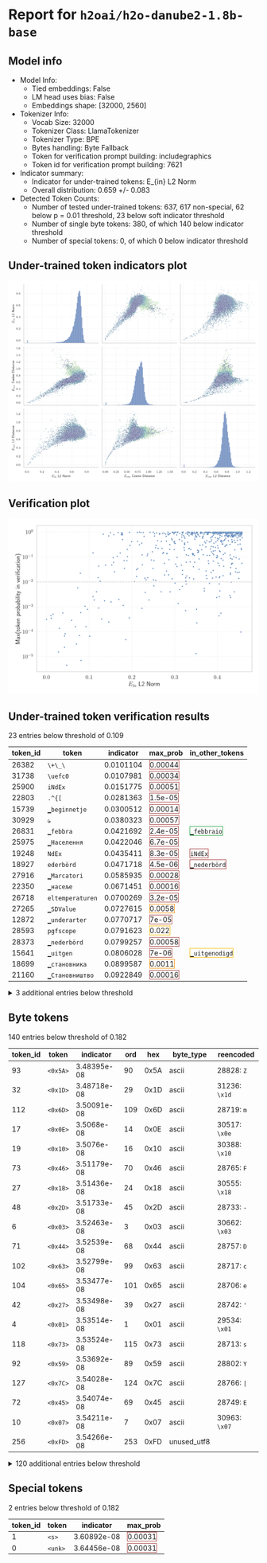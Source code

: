 # Report for `h2oai/h2o-danube2-1.8b-base`

## Model info

* Model Info: 
  * Tied embeddings: False
  * LM head uses bias: False
  * Embeddings shape: [32000, 2560]
* Tokenizer Info: 
  * Vocab Size: 32000
  * Tokenizer Class: LlamaTokenizer
  * Tokenizer Type: BPE
  * Bytes handling: Byte Fallback
  * Token for verification prompt building: includegraphics
  * Token id for verification prompt building: 7621
* Indicator summary: 
  * Indicator for under-trained tokens: E_{in} L2 Norm
  * Overall distribution: 0.659 +/- 0.083
* Detected Token Counts: 
  * Number of tested under-trained tokens: 637, 617 non-special, 62 below p = 0.01 threshold, 23 below soft indicator threshold
  * Number of single byte tokens: 380, of which 140 below indicator threshold
  * Number of special tokens: 0, of which 0 below indicator threshold

## Under-trained token indicators plot
![Indicators scatter plots](../indicators_pairplot_byid/h2oai_h2o_danube2_1_8b_base.png)

## Verification plot
![Verification plot](../verifications_scatterplot/h2oai_h2o_danube2_1_8b_base.png)

## Under-trained token verification results
23 entries below threshold of 0.109

|   token_id | token                      |   indicator | max_prob                                                         | in_other_tokens                                                                   |
|------------|----------------------------|-------------|------------------------------------------------------------------|-----------------------------------------------------------------------------------|
|      26382 | ````` \+\_\ `````          |   0.0101104 | <span style='border: 1px solid rgb(169, 68, 66);'>0.00044</span> |                                                                                   |
|      31738 | ````` \uefc0 `````         |   0.0107981 | <span style='border: 1px solid rgb(169, 68, 66);'>0.00034</span> |                                                                                   |
|      25900 | ````` iNdEx `````          |   0.0151775 | <span style='border: 1px solid rgb(169, 68, 66);'>0.00051</span> |                                                                                   |
|      22803 | ````` .^{[ `````           |   0.0281363 | <span style='border: 1px solid rgb(169, 68, 66);'>1.5e-05</span> |                                                                                   |
|      15739 | ````` ▁beginnetje `````    |   0.0300512 | <span style='border: 1px solid rgb(169, 68, 66);'>0.00014</span> |                                                                                   |
|      30929 | ````` ᥀ `````              |   0.0380323 | <span style='border: 1px solid rgb(169, 68, 66);'>0.00057</span> |                                                                                   |
|      26831 | ````` ▁febbra `````        |   0.0421692 | <span style='border: 1px solid rgb(169, 68, 66);'>2.4e-05</span> | <span style='border: 1px solid rgb(40, 167, 69);'>````` ▁febbraio `````</span>    |
|      25975 | ````` ▁Населення `````     |   0.0422046 | <span style='border: 1px solid rgb(169, 68, 66);'>6.7e-05</span> |                                                                                   |
|      19248 | ````` NdEx `````           |   0.0435411 | <span style='border: 1px solid rgb(169, 68, 66);'>8.3e-05</span> | <span style='border: 1px solid rgb(169, 68, 66);'>````` iNdEx `````</span>        |
|      18927 | ````` ederbörd `````       |   0.0471718 | <span style='border: 1px solid rgb(169, 68, 66);'>4.5e-06</span> | <span style='border: 1px solid rgb(169, 68, 66);'>````` ▁nederbörd `````</span>   |
|      27916 | ````` ▁Marcatori `````     |   0.0585935 | <span style='border: 1px solid rgb(169, 68, 66);'>0.00028</span> |                                                                                   |
|      22350 | ````` ▁насеље `````        |   0.0671451 | <span style='border: 1px solid rgb(169, 68, 66);'>0.00016</span> |                                                                                   |
|      26718 | ````` eltemperaturen ````` |   0.0700269 | <span style='border: 1px solid rgb(169, 68, 66);'>3.2e-05</span> |                                                                                   |
|      27265 | ````` ▁SDValue `````       |   0.0727615 | <span style='border: 1px solid rgb(255, 145, 0);'>0.0058</span>  |                                                                                   |
|      12872 | ````` ▁underarter `````    |   0.0770717 | <span style='border: 1px solid rgb(169, 68, 66);'>7e-05</span>   |                                                                                   |
|      28593 | ````` pgfscope `````       |   0.0791623 | <span style='border: 1px solid rgb(251, 189, 8);'>0.022</span>   |                                                                                   |
|      28373 | ````` ▁nederbörd `````     |   0.0799257 | <span style='border: 1px solid rgb(169, 68, 66);'>0.00058</span> |                                                                                   |
|      15641 | ````` ▁uitgen `````        |   0.0806028 | <span style='border: 1px solid rgb(169, 68, 66);'>7e-06</span>   | <span style='border: 1px solid rgb(251, 189, 8);'>````` ▁uitgenodigd `````</span> |
|      18699 | ````` ▁становника `````    |   0.0899587 | <span style='border: 1px solid rgb(255, 145, 0);'>0.0011</span>  |                                                                                   |
|      21160 | ````` ▁Становништво `````  |   0.0922849 | <span style='border: 1px solid rgb(169, 68, 66);'>0.00016</span> |                                                                                   |
<details><summary>3 additional entries below threshold</summary>

|   token_id | token                 |   indicator | max_prob                                                         | in_other_tokens                                                                |
|------------|-----------------------|-------------|------------------------------------------------------------------|--------------------------------------------------------------------------------|
|      14052 | ````` ▁Jahrhund ````` |   0.0959119 | <span style='border: 1px solid rgb(169, 68, 66);'>0.00079</span> | ````` ▁Jahrhundert `````, ````` ▁Jahrhunderts `````                            |
|      12645 | ````` ▁släktet `````  |   0.10091   | <span style='border: 1px solid rgb(169, 68, 66);'>6.5e-05</span> |                                                                                |
|      15500 | ````` itempty `````   |   0.108821  | <span style='border: 1px solid rgb(255, 145, 0);'>0.0026</span>  | <span style='border: 1px solid rgb(40, 167, 69);'>````` omitempty `````</span> |
</details>


## Byte tokens
140 entries below threshold of 0.182

|   token_id | token              |   indicator |   ord | hex   | byte_type   | reencoded               |
|------------|--------------------|-------------|-------|-------|-------------|-------------------------|
|         93 | ````` <0x5A> ````` | 3.48395e-08 |    90 | 0x5A  | ascii       | 28828: ````` Z `````    |
|         32 | ````` <0x1D> ````` | 3.48718e-08 |    29 | 0x1D  | ascii       | 31236: ````` \x1d ````` |
|        112 | ````` <0x6D> ````` | 3.50091e-08 |   109 | 0x6D  | ascii       | 28719: ````` m `````    |
|         17 | ````` <0x0E> ````` | 3.5068e-08  |    14 | 0x0E  | ascii       | 30517: ````` \x0e ````` |
|         19 | ````` <0x10> ````` | 3.5076e-08  |    16 | 0x10  | ascii       | 30388: ````` \x10 ````` |
|         73 | ````` <0x46> ````` | 3.51179e-08 |    70 | 0x46  | ascii       | 28765: ````` F `````    |
|         27 | ````` <0x18> ````` | 3.51436e-08 |    24 | 0x18  | ascii       | 30555: ````` \x18 ````` |
|         48 | ````` <0x2D> ````` | 3.51733e-08 |    45 | 0x2D  | ascii       | 28733: ````` - `````    |
|          6 | ````` <0x03> ````` | 3.52463e-08 |     3 | 0x03  | ascii       | 30662: ````` \x03 ````` |
|         71 | ````` <0x44> ````` | 3.52539e-08 |    68 | 0x44  | ascii       | 28757: ````` D `````    |
|        102 | ````` <0x63> ````` | 3.52799e-08 |    99 | 0x63  | ascii       | 28717: ````` c `````    |
|        104 | ````` <0x65> ````` | 3.53477e-08 |   101 | 0x65  | ascii       | 28706: ````` e `````    |
|         42 | ````` <0x27> ````` | 3.53498e-08 |    39 | 0x27  | ascii       | 28742: ````` ' `````    |
|          4 | ````` <0x01> ````` | 3.53514e-08 |     1 | 0x01  | ascii       | 29534: ````` \x01 ````` |
|        118 | ````` <0x73> ````` | 3.53524e-08 |   115 | 0x73  | ascii       | 28713: ````` s `````    |
|         92 | ````` <0x59> ````` | 3.53692e-08 |    89 | 0x59  | ascii       | 28802: ````` Y `````    |
|        127 | ````` <0x7C> ````` | 3.54028e-08 |   124 | 0x7C  | ascii       | 28766: ````` \| `````   |
|         72 | ````` <0x45> ````` | 3.54074e-08 |    69 | 0x45  | ascii       | 28749: ````` E `````    |
|         10 | ````` <0x07> ````` | 3.54211e-08 |     7 | 0x07  | ascii       | 30963: ````` \x07 ````` |
|        256 | ````` <0xFD> ````` | 3.54266e-08 |   253 | 0xFD  | unused_utf8 |                         |
<details><summary>120 additional entries below threshold</summary>

|   token_id | token              |   indicator |   ord | hex   | byte_type   | reencoded               |
|------------|--------------------|-------------|-------|-------|-------------|-------------------------|
|         41 | ````` <0x26> ````` | 3.54453e-08 |    38 | 0x26  | ascii       | 28800: ````` & `````    |
|        115 | ````` <0x70> ````` | 3.54526e-08 |   112 | 0x70  | ascii       | 28720: ````` p `````    |
|         47 | ````` <0x2C> ````` | 3.55137e-08 |    44 | 0x2C  | ascii       | 28725: ````` , `````    |
|        257 | ````` <0xFE> ````` | 3.55179e-08 |   254 | 0xFE  | unused_utf8 |                         |
|        109 | ````` <0x6A> ````` | 3.55382e-08 |   106 | 0x6A  | ascii       | 28768: ````` j `````    |
|         58 | ````` <0x37> ````` | 3.5545e-08  |    55 | 0x37  | ascii       | 28787: ````` 7 `````    |
|         57 | ````` <0x36> ````` | 3.55506e-08 |    54 | 0x36  | ascii       | 28784: ````` 6 `````    |
|        119 | ````` <0x74> ````` | 3.55867e-08 |   116 | 0x74  | ascii       | 28707: ````` t `````    |
|         75 | ````` <0x48> ````` | 3.55958e-08 |    72 | 0x48  | ascii       | 28769: ````` H `````    |
|        251 | ````` <0xF8> ````` | 3.56107e-08 |   248 | 0xF8  | unused_utf8 |                         |
|         46 | ````` <0x2B> ````` | 3.5626e-08  |    43 | 0x2B  | ascii       | 28806: ````` + `````    |
|          7 | ````` <0x04> ````` | 3.56293e-08 |     4 | 0x04  | ascii       | 30724: ````` \x04 ````` |
|         55 | ````` <0x34> ````` | 3.56711e-08 |    52 | 0x34  | ascii       | 28781: ````` 4 `````    |
|         76 | ````` <0x49> ````` | 3.56851e-08 |    73 | 0x49  | ascii       | 28737: ````` I `````    |
|        111 | ````` <0x6C> ````` | 3.56981e-08 |   108 | 0x6C  | ascii       | 28714: ````` l `````    |
|        113 | ````` <0x6E> ````` | 3.5743e-08  |   110 | 0x6E  | ascii       | 28711: ````` n `````    |
|        107 | ````` <0x68> ````` | 3.57451e-08 |   104 | 0x68  | ascii       | 28716: ````` h `````    |
|        255 | ````` <0xFC> ````` | 3.57592e-08 |   252 | 0xFC  | unused_utf8 |                         |
|        123 | ````` <0x78> ````` | 3.57783e-08 |   120 | 0x78  | ascii       | 28744: ````` x `````    |
|        116 | ````` <0x71> ````` | 3.5781e-08  |   113 | 0x71  | ascii       | 28775: ````` q `````    |
|          8 | ````` <0x05> ````` | 3.57865e-08 |     5 | 0x05  | ascii       | 30550: ````` \x05 ````` |
|         94 | ````` <0x5B> ````` | 3.57902e-08 |    91 | 0x5B  | ascii       | 28792: ````` [ `````    |
|         20 | ````` <0x11> ````` | 3.57971e-08 |    17 | 0x11  | ascii       | 30557: ````` \x11 ````` |
|         66 | ````` <0x3F> ````` | 3.58069e-08 |    63 | 0x3F  | ascii       | 28804: ````` ? `````    |
|          5 | ````` <0x02> ````` | 3.58153e-08 |     2 | 0x02  | ascii       | 30551: ````` \x02 ````` |
|        254 | ````` <0xFB> ````` | 3.58166e-08 |   251 | 0xFB  | unused_utf8 |                         |
|        122 | ````` <0x77> ````` | 3.58311e-08 |   119 | 0x77  | ascii       | 28727: ````` w `````    |
|         24 | ````` <0x15> ````` | 3.58557e-08 |    21 | 0x15  | ascii       | 30675: ````` \x15 ````` |
|        250 | ````` <0xF7> ````` | 3.58678e-08 |   247 | 0xF7  | unused_utf8 |                         |
|        126 | ````` <0x7B> ````` | 3.58801e-08 |   123 | 0x7B  | ascii       | 28751: ````` { `````    |
|        195 | ````` <0xC0> ````` | 3.58839e-08 |   192 | 0xC0  | unused_utf8 |                         |
|         38 | ````` <0x23> ````` | 3.58914e-08 |    35 | 0x23  | ascii       | 28771: ````` # `````    |
|         69 | ````` <0x42> ````` | 3.58949e-08 |    66 | 0x42  | ascii       | 28760: ````` B `````    |
|        248 | ````` <0xF5> ````` | 3.58961e-08 |   245 | 0xF5  | unused_utf8 |                         |
|         33 | ````` <0x1E> ````` | 3.59043e-08 |    30 | 0x1E  | ascii       | 31150: ````` \x1e ````` |
|          9 | ````` <0x06> ````` | 3.59044e-08 |     6 | 0x06  | ascii       | 30314: ````` \x06 ````` |
|         31 | ````` <0x1C> ````` | 3.59153e-08 |    28 | 0x1C  | ascii       | 31134: ````` \x1c ````` |
|         30 | ````` <0x1B> ````` | 3.59261e-08 |    27 | 0x1B  | ascii       | 30246: ````` \x1b ````` |
|         84 | ````` <0x51> ````` | 3.59478e-08 |    81 | 0x51  | ascii       | 28824: ````` Q `````    |
|        128 | ````` <0x7D> ````` | 3.59607e-08 |   125 | 0x7D  | ascii       | 28752: ````` } `````    |
|         77 | ````` <0x4A> ````` | 3.59646e-08 |    74 | 0x4A  | ascii       | 28798: ````` J `````    |
|         95 | ````` <0x5C> ````` | 3.5978e-08  |    92 | 0x5C  | ascii       | 28756: ````` \ `````    |
|         39 | ````` <0x24> ````` | 3.59826e-08 |    36 | 0x24  | ascii       | 28776: ````` $ `````    |
|         65 | ````` <0x3E> ````` | 3.59866e-08 |    62 | 0x3E  | ascii       | 28767: ````` > `````    |
|         80 | ````` <0x4D> ````` | 3.59903e-08 |    77 | 0x4D  | ascii       | 28755: ````` M `````    |
|         83 | ````` <0x50> ````` | 3.60037e-08 |    80 | 0x50  | ascii       | 28753: ````` P `````    |
|        125 | ````` <0x7A> ````` | 3.60055e-08 |   122 | 0x7A  | ascii       | 28764: ````` z `````    |
|        121 | ````` <0x76> ````` | 3.60173e-08 |   118 | 0x76  | ascii       | 28728: ````` v `````    |
|         63 | ````` <0x3C> ````` | 3.6018e-08  |    60 | 0x3C  | ascii       | 28789: ````` < `````    |
|         61 | ````` <0x3A> ````` | 3.60263e-08 |    58 | 0x3A  | ascii       | 28747: ````` : `````    |
|         78 | ````` <0x4B> ````` | 3.60284e-08 |    75 | 0x4B  | ascii       | 28796: ````` K `````    |
|         56 | ````` <0x35> ````` | 3.60342e-08 |    53 | 0x35  | ascii       | 28782: ````` 5 `````    |
|        114 | ````` <0x6F> ````` | 3.60457e-08 |   111 | 0x6F  | ascii       | 28709: ````` o `````    |
|         21 | ````` <0x12> ````` | 3.60554e-08 |    18 | 0x12  | ascii       | 30298: ````` \x12 ````` |
|         49 | ````` <0x2E> ````` | 3.60665e-08 |    46 | 0x2E  | ascii       | 28723: ````` . `````    |
|        258 | ````` <0xFF> ````` | 3.60827e-08 |   255 | 0xFF  | unused_utf8 |                         |
|         70 | ````` <0x43> ````` | 3.60944e-08 |    67 | 0x43  | ascii       | 28743: ````` C `````    |
|         29 | ````` <0x1A> ````` | 3.61049e-08 |    26 | 0x1A  | ascii       | 30759: ````` \x1a ````` |
|        124 | ````` <0x79> ````` | 3.61051e-08 |   121 | 0x79  | ascii       | 28724: ````` y `````    |
|         87 | ````` <0x54> ````` | 3.61168e-08 |    84 | 0x54  | ascii       | 28738: ````` T `````    |
|        103 | ````` <0x64> ````` | 3.61285e-08 |   100 | 0x64  | ascii       | 28715: ````` d `````    |
|         26 | ````` <0x17> ````` | 3.61327e-08 |    23 | 0x17  | ascii       | 30841: ````` \x17 ````` |
|         86 | ````` <0x53> ````` | 3.61473e-08 |    83 | 0x53  | ascii       | 28735: ````` S `````    |
|        198 | ````` <0xC3> ````` | 3.61504e-08 |   195 | 0xC3  | utf8        |                         |
|        101 | ````` <0x62> ````` | 3.61512e-08 |    98 | 0x62  | ascii       | 28726: ````` b `````    |
|         23 | ````` <0x14> ````` | 3.6152e-08  |    20 | 0x14  | ascii       | 30721: ````` \x14 ````` |
|         62 | ````` <0x3B> ````` | 3.61538e-08 |    59 | 0x3B  | ascii       | 28745: ````` ; `````    |
|         16 | ````` <0x0D> ````` | 3.6177e-08  |    13 | 0x0D  | ascii       | 28801: ````` \r `````   |
|        253 | ````` <0xFA> ````` | 3.61815e-08 |   250 | 0xFA  | unused_utf8 |                         |
|         97 | ````` <0x5E> ````` | 3.61834e-08 |    94 | 0x5E  | ascii       | 28815: ````` ^ `````    |
|        252 | ````` <0xF9> ````` | 3.62119e-08 |   249 | 0xF9  | unused_utf8 |                         |
|         89 | ````` <0x56> ````` | 3.62145e-08 |    86 | 0x56  | ascii       | 28790: ````` V `````    |
|         68 | ````` <0x41> ````` | 3.62149e-08 |    65 | 0x41  | ascii       | 28741: ````` A `````    |
|        196 | ````` <0xC1> ````` | 3.62408e-08 |   193 | 0xC1  | unused_utf8 |                         |
|         53 | ````` <0x32> ````` | 3.62499e-08 |    50 | 0x32  | ascii       | 28750: ````` 2 `````    |
|        117 | ````` <0x72> ````` | 3.62567e-08 |   114 | 0x72  | ascii       | 28712: ````` r `````    |
|         40 | ````` <0x25> ````` | 3.62725e-08 |    37 | 0x25  | ascii       | 28823: ````` % `````    |
|         99 | ````` <0x60> ````` | 3.62907e-08 |    96 | 0x60  | ascii       | 28832: ````` ` `````    |
|        120 | ````` <0x75> ````` | 3.63033e-08 |   117 | 0x75  | ascii       | 28718: ````` u `````    |
|         25 | ````` <0x16> ````` | 3.63129e-08 |    22 | 0x16  | ascii       | 30935: ````` \x16 ````` |
|         67 | ````` <0x40> ````` | 3.63172e-08 |    64 | 0x40  | ascii       | 28818: ````` @ `````    |
|         45 | ````` <0x2A> ````` | 3.63192e-08 |    42 | 0x2A  | ascii       | 28736: ````` * `````    |
|         43 | ````` <0x28> ````` | 3.63264e-08 |    40 | 0x28  | ascii       | 28732: ````` ( `````    |
|        100 | ````` <0x61> ````` | 3.63328e-08 |    97 | 0x61  | ascii       | 28708: ````` a `````    |
|         14 | ````` <0x0B> ````` | 3.63343e-08 |    11 | 0x0B  | ascii       | 30638: ````` \x0b ````` |
|         52 | ````` <0x31> ````` | 3.6353e-08  |    49 | 0x31  | ascii       | 28740: ````` 1 `````    |
|         90 | ````` <0x57> ````` | 3.63732e-08 |    87 | 0x57  | ascii       | 28780: ````` W `````    |
|         79 | ````` <0x4C> ````` | 3.63958e-08 |    76 | 0x4C  | ascii       | 28758: ````` L `````    |
|        249 | ````` <0xF6> ````` | 3.6409e-08  |   246 | 0xF6  | unused_utf8 |                         |
|        108 | ````` <0x69> ````` | 3.64194e-08 |   105 | 0x69  | ascii       | 28710: ````` i `````    |
|        105 | ````` <0x66> ````` | 3.64334e-08 |   102 | 0x66  | ascii       | 28722: ````` f `````    |
|         37 | ````` <0x22> ````` | 3.64461e-08 |    34 | 0x22  | ascii       | 28739: ````` " `````    |
|        110 | ````` <0x6B> ````` | 3.64492e-08 |   107 | 0x6B  | ascii       | 28729: ````` k `````    |
|         59 | ````` <0x38> ````` | 3.64785e-08 |    56 | 0x38  | ascii       | 28783: ````` 8 `````    |
|         44 | ````` <0x29> ````` | 3.64788e-08 |    41 | 0x29  | ascii       | 28731: ````` ) `````    |
|         18 | ````` <0x0F> ````` | 3.64868e-08 |    15 | 0x0F  | ascii       | 30698: ````` \x0f ````` |
|         35 | ````` <0x20> ````` | 3.65155e-08 |    32 | 0x20  | ascii       | 28705: ````` ▁ `````    |
|        130 | ````` <0x7F> ````` | 3.6529e-08  |   127 | 0x7F  | ascii       | 30982: ````` \x7f ````` |
|         60 | ````` <0x39> ````` | 3.65306e-08 |    57 | 0x39  | ascii       | 28774: ````` 9 `````    |
|         64 | ````` <0x3D> ````` | 3.65521e-08 |    61 | 0x3D  | ascii       | 28746: ````` = `````    |
|         88 | ````` <0x55> ````` | 3.65631e-08 |    85 | 0x55  | ascii       | 28779: ````` U `````    |
|         91 | ````` <0x58> ````` | 3.66015e-08 |    88 | 0x58  | ascii       | 28814: ````` X `````    |
|         98 | ````` <0x5F> ````` | 3.6638e-08  |    95 | 0x5F  | ascii       | 28730: ````` _ `````    |
|         51 | ````` <0x30> ````` | 3.66819e-08 |    48 | 0x30  | ascii       | 28734: ````` 0 `````    |
|         85 | ````` <0x52> ````` | 3.66943e-08 |    82 | 0x52  | ascii       | 28754: ````` R `````    |
|         11 | ````` <0x08> ````` | 3.67145e-08 |     8 | 0x08  | ascii       | 31129: ````` \x08 ````` |
|         34 | ````` <0x1F> ````` | 3.67174e-08 |    31 | 0x1F  | ascii       | 31217: ````` \x1f ````` |
|         82 | ````` <0x4F> ````` | 3.67361e-08 |    79 | 0x4F  | ascii       | 28762: ````` O `````    |
|         36 | ````` <0x21> ````` | 3.67627e-08 |    33 | 0x21  | ascii       | 28808: ````` ! `````    |
|         74 | ````` <0x47> ````` | 3.68409e-08 |    71 | 0x47  | ascii       | 28777: ````` G `````    |
|         81 | ````` <0x4E> ````` | 3.68774e-08 |    78 | 0x4E  | ascii       | 28759: ````` N `````    |
|        106 | ````` <0x67> ````` | 3.68857e-08 |   103 | 0x67  | ascii       | 28721: ````` g `````    |
|         50 | ````` <0x2F> ````` | 3.68978e-08 |    47 | 0x2F  | ascii       | 28748: ````` / `````    |
|         28 | ````` <0x19> ````` | 3.70187e-08 |    25 | 0x19  | ascii       | 30969: ````` \x19 ````` |
|         96 | ````` <0x5D> ````` | 3.70761e-08 |    93 | 0x5D  | ascii       | 28793: ````` ] `````    |
|         54 | ````` <0x33> ````` | 3.71352e-08 |    51 | 0x33  | ascii       | 28770: ````` 3 `````    |
|         22 | ````` <0x13> ````` | 3.72037e-08 |    19 | 0x13  | ascii       | 30453: ````` \x13 ````` |
|        129 | ````` <0x7E> ````` | 3.72633e-08 |   126 | 0x7E  | ascii       | 28845: ````` ~ `````    |
|         15 | ````` <0x0C> ````` | 0.000123783 |    12 | 0x0C  | ascii       | 29683: ````` \x0c ````` |
|        197 | ````` <0xC2> ````` | 0.000208018 |   194 | 0xC2  | utf8        |                         |
</details>


## Special tokens
2 entries below threshold of 0.182

|   token_id | token             |   indicator | max_prob                                                         |
|------------|-------------------|-------------|------------------------------------------------------------------|
|          1 | ````` <s> `````   | 3.60892e-08 | <span style='border: 1px solid rgb(169, 68, 66);'>0.00031</span> |
|          0 | ````` <unk> ````` | 3.64456e-08 | <span style='border: 1px solid rgb(169, 68, 66);'>0.00031</span> |

